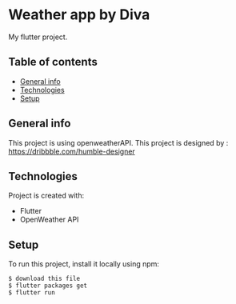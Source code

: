 # Weather app by Diva

My flutter project.

## Table of contents
* [General info](#general-info)
* [Technologies](#technologies)
* [Setup](#setup)

## General info
This project is using openweatherAPI.
This project is designed by : https://dribbble.com/humble-designer
	
## Technologies
Project is created with:
* Flutter
* OpenWeather API
	
## Setup
To run this project, install it locally using npm:

```
$ download this file
$ flutter packages get
$ flutter run
```
